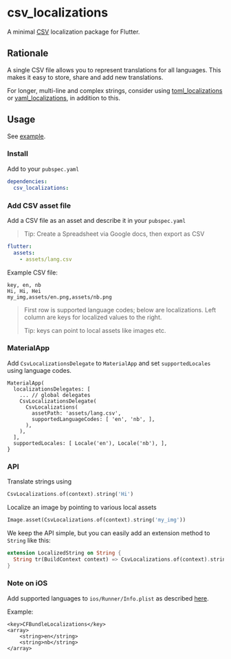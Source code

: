 # csv_localizations

A minimal [CSV](https://en.wikipedia.org/wiki/Comma-separated_values) localization package for Flutter.

## Rationale

A single CSV file allows you to represent translations for all languages. This makes it easy to store, share and add new translations. 

For longer, multi-line and complex strings, consider using [toml_localizations](https://github.com/erf/toml_localizations) or [yaml_localizations](https://github.com/erf/yaml_localizations), in addition to this.

## Usage

See [example](example).

### Install

Add to your `pubspec.yaml`

```yaml
dependencies:
  csv_localizations:
```

### Add CSV asset file

Add a CSV file as an asset and describe it in your `pubspec.yaml`

> Tip: Create a Spreadsheet via Google docs, then export as CSV

```yaml
flutter:
  assets:
    - assets/lang.csv
```

Example CSV file:

```csv
key, en, nb
Hi, Hi, Hei
my_img,assets/en.png,assets/nb.png
```

> First row is supported language codes; below are localizations. Left column are keys for localized values to the right.
> 
> Tip: keys can point to local assets like images etc.

### MaterialApp

Add `CsvLocalizationsDelegate` to `MaterialApp` and set `supportedLocales` using
language codes.

```
MaterialApp(
  localizationsDelegates: [
    ... // global delegates
    CsvLocalizationsDelegate(
      CsvLocalizations(
        assetPath: 'assets/lang.csv',
        supportedLanguageCodes: [ 'en', 'nb', ],
      ),
    ),
  ],
  supportedLocales: [ Locale('en'), Locale('nb'), ],
}

```

### API

Translate strings using

```dart
CsvLocalizations.of(context).string('Hi')
```

Localize an image by pointing to various local assets

```dart
Image.asset(CsvLocalizations.of(context).string('my_img'))
```

We keep the API simple, but you can easily add an extension method to `String` like this:

```dart
extension LocalizedString on String {
  String tr(BuildContext context) => CsvLocalizations.of(context).string(this);
}
```

### Note on **iOS**

Add supported languages to `ios/Runner/Info.plist` as described 
[here](https://flutter.dev/docs/development/accessibility-and-localization/internationalization#specifying-supportedlocales).

Example:

```
<key>CFBundleLocalizations</key>
<array>
	<string>en</string>
	<string>nb</string>
</array>
```
